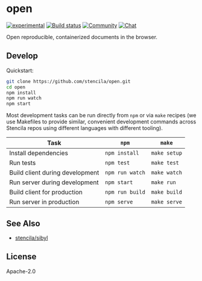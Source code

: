 # open

[![experimental](https://img.shields.io/badge/stability-experimental-orange.svg)](http://github.com/badges/stability-badges)
[![Build status](https://travis-ci.org/stencila/open.svg?branch=master)](https://travis-ci.org/stencila/open)
[![Community](https://img.shields.io/badge/join-community-green.svg)](https://community.stenci.la)
[![Chat](https://badges.gitter.im/stencila/stencila.svg)](https://gitter.im/stencila/stencila)

Open reproducible, containerized documents in the browser.

## Develop

Quickstart:

```sh
git clone https://github.com/stencila/open.git
cd open
npm install
npm run watch
npm start
```

Most development tasks can be run directly from `npm` or via `make` recipes (we use Makefiles to provide similar, convenient development commands across Stencila repos using different languages with different tooling).

Task                                                    | `npm`                 | `make`          |
------------------------------------------------------- |-----------------------|-----------------|    
Install dependencies                                    | `npm install`         | `make setup`
Run tests                                               | `npm test`            | `make test`
Build client during development                         | `npm run watch`       | `make watch`
Run server during development                           | `npm start`           | `make run`
Build client for production                             | `npm run build`       | `make build`
Run server in production                                | `npm serve`           | `make serve`


## See Also
- [stencila/sibyl](https://github.com/stencila/sibyl)

## License
Apache-2.0
